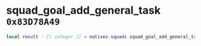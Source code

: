# squad_goal_add_general_task `0x83D78A49`

```lua
local result --[[ integer ]] = natives.squads.squad_goal_add_general_task(_unk0 --[[ integer ]], _unk1 --[[ integer ]], _unk2 --[[ integer ]], _unk3 --[[ integer ]])
```